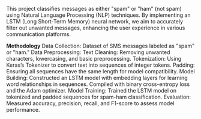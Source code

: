 This project classifies messages as either "spam" or "ham" (not spam) using Natural Language Processing (NLP) techniques. By implementing an LSTM (Long Short-Term Memory) neural network, we aim to accurately filter out unwanted messages, enhancing the user experience in various communication platforms.

**Methodology**
Data Collection: Dataset of SMS messages labeled as "spam" or "ham."
Data Preprocessing:
Text Cleaning: Removing unwanted characters, lowercasing, and basic preprocessing.
Tokenization: Using Keras’s Tokenizer to convert text into sequences of integer tokens.
Padding: Ensuring all sequences have the same length for model compatibility.
Model Building:
Constructed an LSTM model with embedding layers for learning word relationships in sequences.
Compiled with binary cross-entropy loss and the Adam optimizer.
Model Training: Trained the LSTM model on tokenized and padded sequences for spam-ham classification.
Evaluation: Measured accuracy, precision, recall, and F1-score to assess model performance.
